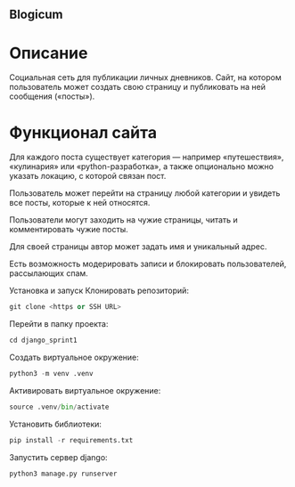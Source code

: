 ## Blogicum

# Описание

Социальная сеть для публикации личных дневников. Сайт, на котором пользователь может создать свою страницу и публиковать на ней сообщения («посты»).

# Функционал сайта

Для каждого поста существует категория — например «путешествия», «кулинария» или «python-разработка», а также опционально можно указать локацию, с которой связан пост.

Пользователь может перейти на страницу любой категории и увидеть все посты, которые к ней относятся.

Пользователи могут заходить на чужие страницы, читать и комментировать чужие посты.

Для своей страницы автор может задать имя и уникальный адрес.

Есть возможность модерировать записи и блокировать пользователей, рассылающих спам.

Установка и запуск
Клонировать репозиторий:
```python
git clone <https or SSH URL>
```
Перейти в папку проекта:
```python
cd django_sprint1
```
Создать виртуальное окружение:
```python
python3 -m venv .venv
```
Активировать виртуальное окружение:
```python
source .venv/bin/activate
```
Установить библиотеки:
```python
pip install -r requirements.txt
```
Запустить сервер django:
```python
python3 manage.py runserver
```
